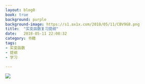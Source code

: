 ```yaml
---
layout: blog0
book: true
background: purple
background-image: https://s1.ax1x.com/2018/05/11/CBV9G8.png
title:  "实变函数复习提纲"
date:   2018-05-11 22:08:32
category: 书籍
tags:
- 实变函数
- 提纲
- 学习

---
```


![](https://s1.ax1x.com/2018/05/11/CBV9G8.png)
